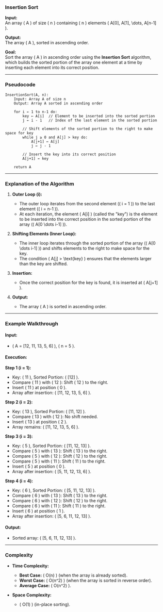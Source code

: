 ### Insertion Sort
**Input:**  
An array \( A \) of size \( n \) containing \( n \) elements \( A[0], A[1], \dots, A[n-1] \).

**Output:**  
The array \( A \), sorted in ascending order.

**Goal:**  
Sort the array \( A \) in ascending order using the **Insertion Sort** algorithm, which builds the sorted portion of the array one element at a time by inserting each element into its correct position.

---

### Pseudocode

```text
InsertionSort(A, n):
    Input: Array A of size n
    Output: Array A sorted in ascending order

    for i ← 1 to n-1 do:
        key ← A[i]  // Element to be inserted into the sorted portion
        j ← i - 1   // Index of the last element in the sorted portion

        // Shift elements of the sorted portion to the right to make space for key
        while j ≥ 0 and A[j] > key do:
            A[j+1] ← A[j]
            j ← j - 1

        // Insert the key into its correct position
        A[j+1] ← key

    return A
```

---

### Explanation of the Algorithm

1. **Outer Loop (i):**
   - The outer loop iterates from the second element (\( i = 1 \)) to the last element (\( i = n-1 \)).
   - At each iteration, the element \( A[i] \) (called the "key") is the element to be inserted into the correct position in the sorted portion of the array (\( A[0 \dots i-1] \)).

2. **Shifting Elements (Inner Loop):**
   - The inner loop iterates through the sorted portion of the array (\( A[0 \dots i-1] \)) and shifts elements to the right to make space for the key.
   - The condition \( A[j] > \text{key} \) ensures that the elements larger than the key are shifted.

3. **Insertion:**
   - Once the correct position for the key is found, it is inserted at \( A[j+1] \).

4. **Output:**
   - The array \( A \) is sorted in ascending order.

---

### Example Walkthrough

#### Input:
- \( A = [12, 11, 13, 5, 6] \), \( n = 5 \).

#### Execution:

**Step 1 (i = 1):**
- Key: \( 11 \), Sorted Portion: \( [12] \).
- Compare \( 11 \) with \( 12 \): Shift \( 12 \) to the right.
- Insert \( 11 \) at position \( 0 \).
- Array after insertion: \( [11, 12, 13, 5, 6] \).

**Step 2 (i = 2):**
- Key: \( 13 \), Sorted Portion: \( [11, 12] \).
- Compare \( 13 \) with \( 12 \): No shift needed.
- Insert \( 13 \) at position \( 2 \).
- Array remains: \( [11, 12, 13, 5, 6] \).

**Step 3 (i = 3):**
- Key: \( 5 \), Sorted Portion: \( [11, 12, 13] \).
- Compare \( 5 \) with \( 13 \): Shift \( 13 \) to the right.
- Compare \( 5 \) with \( 12 \): Shift \( 12 \) to the right.
- Compare \( 5 \) with \( 11 \): Shift \( 11 \) to the right.
- Insert \( 5 \) at position \( 0 \).
- Array after insertion: \( [5, 11, 12, 13, 6] \).

**Step 4 (i = 4):**
- Key: \( 6 \), Sorted Portion: \( [5, 11, 12, 13] \).
- Compare \( 6 \) with \( 13 \): Shift \( 13 \) to the right.
- Compare \( 6 \) with \( 12 \): Shift \( 12 \) to the right.
- Compare \( 6 \) with \( 11 \): Shift \( 11 \) to the right.
- Insert \( 6 \) at position \( 1 \).
- Array after insertion: \( [5, 6, 11, 12, 13] \).

#### Output:
- Sorted array: \( [5, 6, 11, 12, 13] \).

---

### Complexity

- **Time Complexity:**  
  - **Best Case:** \( O(n) \) (when the array is already sorted).  
  - **Worst Case:** \( O(n^2) \) (when the array is sorted in reverse order).  
  - **Average Case:** \( O(n^2) \).

- **Space Complexity:**  
  - \( O(1) \) (in-place sorting).
